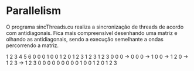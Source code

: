 # Parallelism

O programa sincThreads.cu realiza a sincronização de threads de 
acordo com antidiagonais. Fica mais compreensível desenhando uma
matriz e olhando as antidiagonais, sendo a execução semelhante a
ondas percorrendo a matriz.

  1        2        3        4        5        6
0 0 0    1 0 0    1 2 0    1 2 3    1 2 3    1 2 3
0 0 0 -> 0 0 0 -> 1 0 0 -> 1 2 0 -> 1 2 3 -> 1 2 3
0 0 0    0 0 0    0 0 0    1 0 0    1 2 0    1 2 3